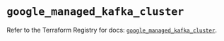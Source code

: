 # `google_managed_kafka_cluster`

Refer to the Terraform Registry for docs: [`google_managed_kafka_cluster`](https://registry.terraform.io/providers/hashicorp/google/6.50.0/docs/resources/managed_kafka_cluster).
